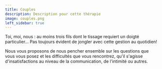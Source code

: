 ```yaml
---
title: Couples
description: Description pour cette thérapie
image: couples.png
left_sidebar: true
---
```

Toi, moi, nous : au moins trois fils dont le tissage requiert un doigté particulier... Pas toujours évident de jongler avec cette gestion au quotidien!

Nous vous proposons de nous pencher ensemble sur les questions que vous vous posez et les difficultés que vous rencontrez, qu'il s'agisse d'insatisfactions au niveau de la communication, de l'intimité ou autres.
